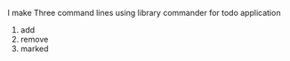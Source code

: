 I make Three command lines using library commander for todo application 
1. add
2. remove
3. marked
